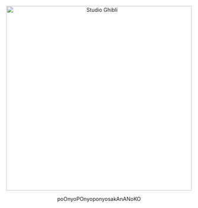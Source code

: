 <p align="center">
  <img src="https://i.gifer.com/1FhG.gif" alt="Studio Ghibli" width="500">
</p>
<p align="center">
poOnyoPOnyoponyosakAnANoKO
</p>
